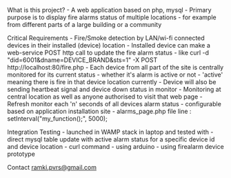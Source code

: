 What is this project?
	- A web application based on php, mysql
	- Primary purpose is to display fire alarms status of multiple locations 
		- for example from different parts of a large building or a community

Critical Requirements
	- Fire/Smoke detection by LAN/wi-fi connected devices in their installed (device) location
	- Installed device can make a web-service POST http call to update the fire alarm status
		- like curl -d "did=6001&dname=DEVICE_BRAND&sts=1" -X POST http://localhost:80/fire.php
	- Each device from all part of the site is centrally monitored for its current status - whether it's alarm is active or not
		- 'active' meaning there is fire in that device location currently
	- Device will also be sending heartbeat signal and device down status in monitor
	- Monitoring at central location as well as anyone authorised to visit that web page
	- Refresh monitor each 'n' seconds of all devices alarm status
		- configurable based on application installation site
		- alarms_page.php file line : setInterval("my_function();", 5000);

Integration Testing
	- launched in WAMP stack in laptop and tested with
		- direct mysql table update with active alarm status for a specific device id and device location
		- curl command
		- using arduino
		- using firealarm device prototype

Contact
	ramki.pvrs@gmail.com

